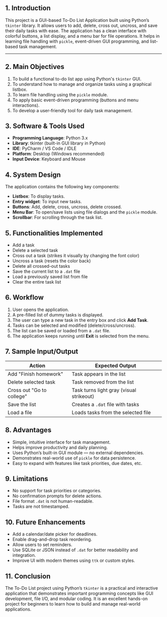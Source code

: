 
## **1. Introduction**

This project is a GUI-based To-Do List Application built using Python’s `tkinter` library. It allows users to add, delete, cross out, uncross, and save their daily tasks with ease. The application has a clean interface with colorful buttons, a list display, and a menu bar for file operations. It helps in learning file handling with `pickle`, event-driven GUI programming, and list-based task management.

---

## **2. Main Objectives**

1. To build a functional to-do list app using Python's `tkinter` GUI.
2. To understand how to manage and organize tasks using a graphical listbox.
3. To learn file handling using the `pickle` module.
4. To apply basic event-driven programming (buttons and menu interactions).
5. To develop a user-friendly tool for daily task management.

## **3. Software & Tools Used**

* **Programming Language**: Python 3.x
* **Library**: tkinter (built-in GUI library in Python)
* **IDE**: PyCharm / VS Code / IDLE
* **Platform**: Desktop (Windows recommended)
* **Input Device**: Keyboard and Mouse

## **4. System Design**

The application contains the following key components:

* **Listbox**: To display tasks.
* **Entry widget**: To input new tasks.
* **Buttons**: Add, delete, cross, uncross, delete crossed.
* **Menu Bar**: To open/save lists using file dialogs and the `pickle` module.
* **Scrollbar**: For scrolling through the task list.
## **5. Functionalities Implemented**

* Add a task
* Delete a selected task
* Cross out a task (strikes it visually by changing the font color)
* Uncross a task (resets the color back)
* Delete all crossed-out tasks
* Save the current list to a `.dat` file
* Load a previously saved list from file
* Clear the entire task list
## **6. Workflow**

1. User opens the application.
2. A pre-filled list of dummy tasks is displayed.
3. The user can type a new task in the entry box and click **Add Task**.
4. Tasks can be selected and modified (delete/cross/uncross).
5. The list can be saved or loaded from a `.dat` file.
6. The application keeps running until **Exit** is selected from the menu.

## **7. Sample Input/Output**

| **Action**                | **Expected Output**                      |
| ------------------------- | ---------------------------------------- |
| Add "Finish homework"     | Task appears in the list                 |
| Delete selected task      | Task removed from the list               |
| Cross out "Go to college" | Task turns light gray (visual strikeout) |
| Save the list             | Creates a `.dat` file with tasks         |
| Load a file               | Loads tasks from the selected file       |

## **8. Advantages**

* Simple, intuitive interface for task management.
* Helps improve productivity and daily planning.
* Uses Python’s built-in GUI module — no external dependencies.
* Demonstrates real-world use of `pickle` for data persistence.
* Easy to expand with features like task priorities, due dates, etc.

## **9. Limitations**

* No support for task priorities or categories.
* No confirmation prompts for delete actions.
* File format `.dat` is not human-readable.
* Tasks are not timestamped.

## **10. Future Enhancements**

* Add a calendar/date picker for deadlines.
* Enable drag-and-drop task reordering.
* Allow users to set reminders.
* Use SQLite or JSON instead of `.dat` for better readability and integration.
* Improve UI with modern themes using `ttk` or custom styles.

## **11. Conclusion**

The To-Do List project using Python’s `tkinter` is a practical and interactive application that demonstrates important programming concepts like GUI development, file I/O, and modular coding. It is an excellent hands-on project for beginners to learn how to build and manage real-world applications.
